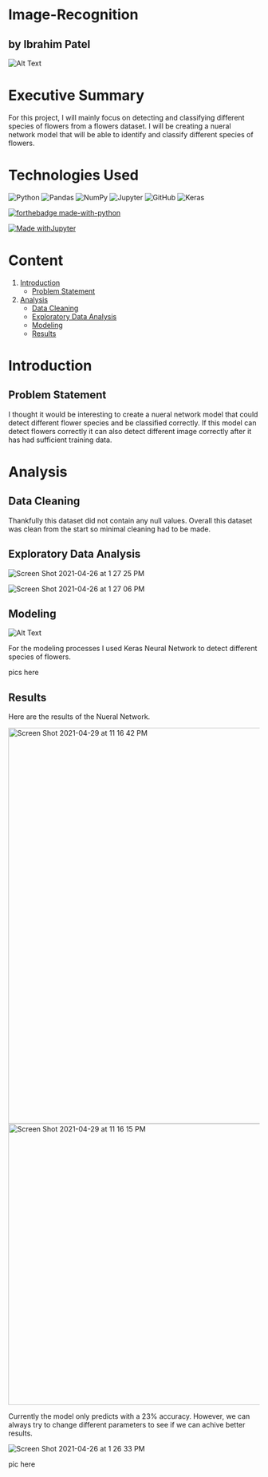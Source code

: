 # Image-Recognition
## by Ibrahim Patel

![Alt Text](https://media.giphy.com/media/1AiIaPuJNIKsk4N7dV/giphy.gif)



# Executive Summary

For this project, I will mainly focus on detecting and classifying different species of flowers from a flowers dataset. I will be creating a nueral network model that will be able to identify and classify different species of flowers.

# Technologies Used



<img alt="Python" src="https://img.shields.io/badge/python%20-%2314354C.svg?&style=for-the-badge&logo=python&logoColor=white"/> <img alt="Pandas" src="https://img.shields.io/badge/pandas%20-%23150458.svg?&style=for-the-badge&logo=pandas&logoColor=white" /> <img alt="NumPy" src="https://img.shields.io/badge/numpy%20-%23013243.svg?&style=for-the-badge&logo=numpy&logoColor=white" /> <img alt="Jupyter" src="https://img.shields.io/badge/Jupyter%20-%23F37626.svg?&style=for-the-badge&logo=Jupyter&logoColor=white" /> <img alt="GitHub" src="https://img.shields.io/badge/github%20-%23121011.svg?&style=for-the-badge&logo=github&logoColor=white"/> 
<img alt="Keras" src="https://img.shields.io/badge/Keras%20-%23D00000.svg?&style=for-the-badge&logo=Keras&logoColor=white"/>

<p>

[![forthebadge made-with-python](http://ForTheBadge.com/images/badges/made-with-python.svg)](https://www.python.org/)

[![Made withJupyter](https://img.shields.io/badge/Made%20with-Jupyter-orange?style=for-the-badge&logo=Jupyter)](https://jupyter.org/try)

    
</p>



# Content
1. [Introduction](#introduction)
    - [Problem Statement](#problem_statement)
2. [Analysis](#analysis)
    - [Data Cleaning](#data_cleaning)
    - [Exploratory Data Analysis](#exploratory_analysis)
    - [Modeling](#modeling)
    - [Results](#results)

# Introduction <a name="introduction"></a>


## Problem Statement <a name="problem_statement"></a>

<p></p>
I thought it would be interesting to create a nueral network model that could detect different flower species and be classified correctly. If this model can detect flowers correctly it can also detect different image correctly after it has had sufficient training data. 

<p></p>


# Analysis <a name="analysis"></a>

## Data Cleaning <a name="data_cleaning"></a>

Thankfully this dataset did not contain any null values. Overall this dataset was clean from the start so minimal cleaning had to be made. 



## Exploratory Data Analysis <a name="exploratory_analysis"></a>

![Screen Shot 2021-04-26 at 1 27 25 PM](https://user-images.githubusercontent.com/52756457/116132819-9c713400-a693-11eb-8e0d-6fcfcc76db5e.png)

![Screen Shot 2021-04-26 at 1 27 06 PM](https://user-images.githubusercontent.com/52756457/116132868-a98e2300-a693-11eb-8e62-773ca985fa0d.png)



## Modeling <a name="modeling"></a>

![Alt Text](https://media.giphy.com/media/eljCVpMrhepUSgZaVP/giphy.gif)

For the modeling processes I used Keras Neural Network to detect different species of flowers. 


pics here

## Results <a name="results"></a>

Here are the results of the Nueral Network.

<img width="794" alt="Screen Shot 2021-04-29 at 11 16 42 PM" src="https://user-images.githubusercontent.com/52756457/116648253-3231eb00-a942-11eb-92a7-c31036a92b3b.png">


<img width="564" alt="Screen Shot 2021-04-29 at 11 16 15 PM" src="https://user-images.githubusercontent.com/52756457/116648167-fc8d0200-a941-11eb-9c26-7aa37af8b1b1.png">


Currently the model only predicts with a 23% accuracy. However, we can always try to change different parameters to see if we can achive better results.  

![Screen Shot 2021-04-26 at 1 26 33 PM](https://user-images.githubusercontent.com/52756457/116132918-b6127b80-a693-11eb-85e8-0aa756bc82f4.png)



pic here




